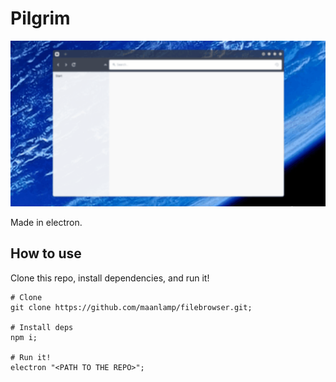 # Pilgrim

![An animation of the filebrowser being used](./demo.gif)

Made in electron.

## How to use
Clone this repo, install dependencies, and run it!
```shell
# Clone
git clone https://github.com/maanlamp/filebrowser.git;

# Install deps
npm i;

# Run it!
electron "<PATH TO THE REPO>";
```
